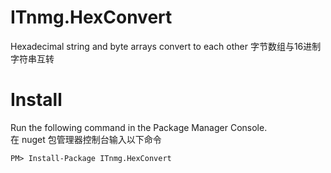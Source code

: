 # ITnmg.HexConvert
Hexadecimal string and byte arrays convert to each other
字节数组与16进制字符串互转

# Install

Run the following command in the Package Manager Console.  
在 nuget 包管理器控制台输入以下命令

    PM> Install-Package ITnmg.HexConvert
